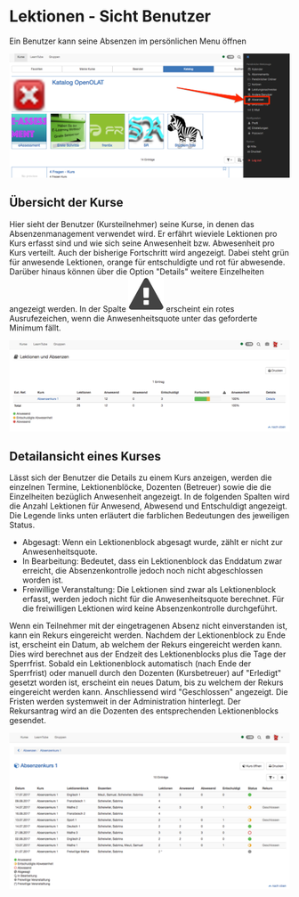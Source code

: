 # Lektionen - Sicht Benutzer

Ein Benutzer kann seine Absenzen im persönlichen Menu öffnen

![](assets/Absenzen_aufrufen.png)

## Übersicht der Kurse

Hier sieht der Benutzer (Kursteilnehmer) seine Kurse, in denen das
Absenzenmanagement verwendet wird. Er erfährt wieviele Lektionen pro Kurs
erfasst sind und wie sich seine Anwesenheit bzw. Abwesenheit pro Kurs
verteilt. Auch der bisherige Fortschritt wird angezeigt. Dabei steht grün für
anwesende Lektionen, orange für entschuldigte und rot für abwesende. Darüber
hinaus können über die Option "Details" weitere Einzelheiten angezeigt werden.
In der Spalte
![](assets/attention_434343_64.png)
erscheint ein rotes Ausrufezeichen, wenn die Anwesenheitsquote unter das
geforderte Minimum fällt.

![](assets/Absenzen_uebersicht_kurse.png)

## Detailansicht eines Kurses

Lässt sich der Benutzer die Details zu einem Kurs anzeigen, werden die
einzelnen Termine, Lektionenblöcke, Dozenten (Betreuer) sowie die die
Einzelheiten bezüglich Anwesenheit angezeigt. In de folgenden Spalten wird die
Anzahl Lektionen für Anwesend, Abwesend und Entschuldigt angezeigt. Die
Legende links unten erläutert die farblichen Bedeutungen des jeweiligen
Status.

  * Abgesagt: Wenn ein Lektionenblock abgesagt wurde, zählt er nicht zur Anwesenheitsquote.
  * In Bearbeitung: Bedeutet, dass ein Lektionenblock das Enddatum zwar erreicht, die Absenzenkontrolle jedoch noch nicht abgeschlossen worden ist.
  * Freiwillige Veranstaltung: Die Lektionen sind zwar als Lektionenblock erfasst, werden jedoch nicht für die Anwesenheitsquote berechnet. Für die freiwilligen Lektionen wird keine Absenzenkontrolle durchgeführt.

Wenn ein Teilnehmer mit der eingetragenen Absenz nicht einverstanden ist, kann
ein Rekurs eingereicht werden. Nachdem der Lektionenblock zu Ende ist,
erscheint ein Datum, ab welchem der Rekurs eingereicht werden kann. Dies wird
berechnet aus der Endzeit des Lektionenblocks plus die Tage der Sperrfrist.
Sobald ein Lektionenblock automatisch (nach Ende der Sperrfrist) oder manuell
durch den Dozenten (Kursbetreuer) auf "Erledigt" gesetzt worden ist, erscheint
ein neues Datum, bis zu welchem der Rekurs eingereicht werden kann.
Anschliessend wird "Geschlossen" angezeigt. Die Fristen werden systemweit in
der Administration hinterlegt. Der Rekursantrag wird an die Dozenten des
entsprechenden Lektionenblocks gesendet.

![](assets/absenzen_detailsicht_kurs.png)

